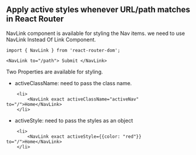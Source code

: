 
## Apply active styles whenever URL/path matches in React Router
NavLink component is available for styling the Nav items. we need to use NavLink Instead Of Link Component.

```
import { NavLink } from 'react-router-dom';

<NavLink to="/path"> Submit </NavLink>

```
Two Properties are available for styling.

- activeClassName: need to pass the class name.
```
    <li>
        <NavLink exact activeClassName="activeNav" to="/">Home</NavLink>
    </li>
```
- activeStyle: need to pass the styles as an object
```
    <li>
        <NavLink exact activeStyle={{color: "red"}} to="/">Home</NavLink>
    </li>
```
